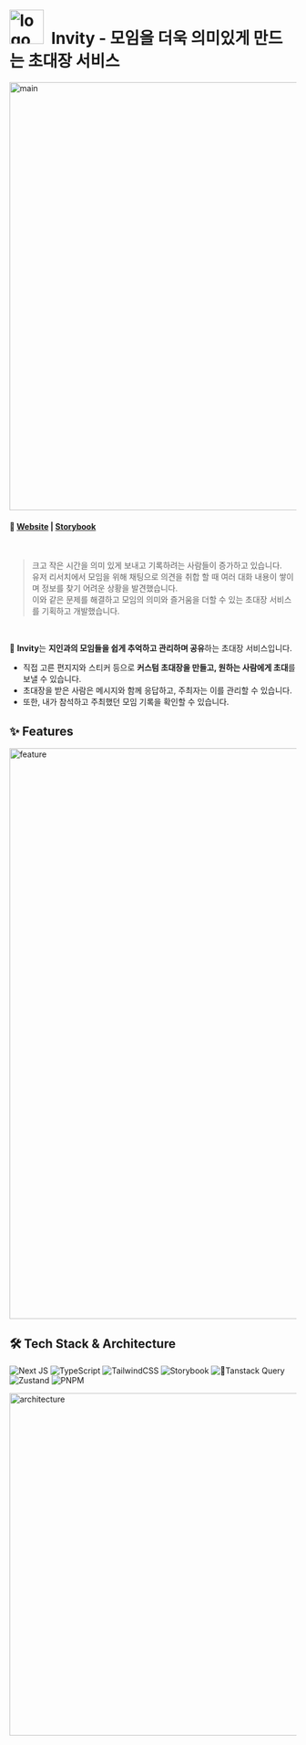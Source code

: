 
# <img width="60" alt="logo" src="https://github.com/user-attachments/assets/83978bf3-2baa-4998-8b58-77ca58ce651c" /> &nbsp;Invity - 모임을 더욱 의미있게 만드는 초대장 서비스


 <img src="https://github.com/user-attachments/assets/4f3b837d-d33a-4ca1-8a57-32dbb1e6a0e0" alt="main" width="750" />

#### 🔗 [Website](https://invity-web.vercel.app) | [Storybook](https://6797390d7c6813ee3899a466-cobnvmrlvv.chromatic.com/)

<br/>

> 크고 작은 시간을 의미 있게 보내고 기록하려는 사람들이 증가하고 있습니다.<br/>
> 유저 리서치에서 모임을 위해 채팅으로 의견을 취합 할 때 여러 대화 내용이 쌓이며 정보를 찾기 어려운 상황을 발견했습니다.<br/> 
> 이와 같은 문제를 해결하고 모임의 의미와 즐거움을 더할 수 있는 초대장 서비스를 기획하고 개발했습니다.<br/>

<br />

💌 **Invity**는 **지인과의 모임들을 쉽게 추억하고 관리하며 공유**하는 초대장 서비스입니다.<br/>

- 직접 고른 편지지와 스티커 등으로 **커스텀 초대장을 만들고, 원하는 사람에게 초대**를 보낼 수 있습니다. <br/>
- 초대장을 받은 사람은 메시지와 함께 응답하고, 주최자는 이를 관리할 수 있습니다. <br/>
- 또한, 내가 참석하고 주최했던 모임 기록을 확인할 수 있습니다.


## ✨ Features

<img src="https://github.com/user-attachments/assets/9a1fbcbb-01c6-4e6d-8232-b1fb4f5d9f5b" alt="feature" width="1000" />

## 🛠️ Tech Stack & Architecture

![Next JS](https://img.shields.io/badge/Next.js-black?style=flat&logo=next.js&logoColor=white) ![TypeScript](https://img.shields.io/badge/typescript-%23007ACC.svg?style=flat&logo=typescript&logoColor=white) ![TailwindCSS](https://img.shields.io/badge/TailwindCSS-%2338B2AC.svg?style=flat&logo=tailwind-css&logoColor=white) ![Storybook](https://img.shields.io/badge/-Storybook-FF4785?style=flat&logo=storybook&logoColor=white)	![Tanstack Query](https://img.shields.io/badge/-Tanstack%20Query-FF4154?style=flat&logo=react%20query&logoColor=white) ![Zustand](https://img.shields.io/badge/Zustand-black?style=flat) ![PNPM](https://img.shields.io/badge/pnpm-%234a4a4a.svg?style=flat&logo=pnpm&logoColor=f69220) 

<img src="https://github.com/user-attachments/assets/37aff697-bca7-47dd-810d-66e19853e6ed" alt="architecture" width="600" />



